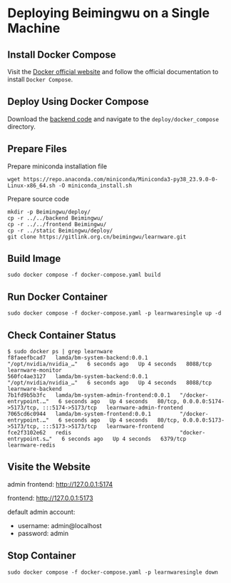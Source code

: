 # Deploying Beimingwu on a Single Machine

## Install Docker Compose
Visit the [Docker official website](https://docs.docker.com/compose/install/#installing-compose) and follow the official documentation to install `Docker Compose`.

## Deploy Using Docker Compose

Download the [backend code](https://www.gitlink.org.cn/beimingwu/beimingwu) and navigate to the `deploy/docker_compose` directory.

## Prepare Files
Prepare miniconda installation file
```shell
wget https://repo.anaconda.com/miniconda/Miniconda3-py38_23.9.0-0-Linux-x86_64.sh -O miniconda_install.sh
```

Prepare source code
```shell
mkdir -p Beimingwu/deploy/
cp -r ../../backend Beimingwu/
cp -r ../../frontend Beimingwu/
cp -r ../static Beimingwu/deploy/
git clone https://gitlink.org.cn/beimingwu/learnware.git
```

## Build Image
```shell
sudo docker compose -f docker-compose.yaml build
```

## Run Docker Container
```shell
sudo docker compose -f docker-compose.yaml -p learnwaresingle up -d
```

## Check Container Status
```shell
$ sudo docker ps | grep learnware
f8faeefbcad7   lamda/bm-system-backend:0.0.1          "/opt/nvidia/nvidia_…"   6 seconds ago   Up 4 seconds   8088/tcp                                            learnware-monitor
560fc4ae3127   lamda/bm-system-backend:0.0.1          "/opt/nvidia/nvidia_…"   6 seconds ago   Up 4 seconds   8088/tcp                                            learnware-backend
7b1fd9b5b3fc   lamda/bm-system-admin-frontend:0.0.1   "/docker-entrypoint.…"   6 seconds ago   Up 4 seconds   80/tcp, 0.0.0.0:5174->5173/tcp, :::5174->5173/tcp   learnware-admin-frontend
7065cd6c0944   lamda/bm-system-frontend:0.0.1         "/docker-entrypoint.…"   6 seconds ago   Up 4 seconds   80/tcp, 0.0.0.0:5173->5173/tcp, :::5173->5173/tcp   learnware-frontend
fce2f3102e62   redis                                  "docker-entrypoint.s…"   6 seconds ago   Up 4 seconds   6379/tcp                                            learnware-redis
```

## Visite the Website
admin frontend: http://127.0.0.1:5174

frontend: http://127.0.0.1:5173

default admin account:
- username: admin@localhost 
- password: admin

## Stop Container
```shell
sudo docker compose -f docker-compose.yaml -p learnwaresingle down
```